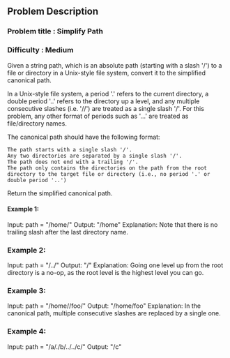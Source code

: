 ## Problem Description
### Problem title : Simplify Path
### Difficulty : Medium

Given a string path, which is an absolute path (starting with a slash '/') to a file or directory in a Unix-style file system, convert it to the simplified canonical path.

In a Unix-style file system, a period '.' refers to the current directory, a double period '..' refers to the directory up a level, and any multiple consecutive slashes (i.e. '//') are treated as a single slash '/'. For this problem, any other format of periods such as '...' are treated as file/directory names.

The canonical path should have the following format:

    The path starts with a single slash '/'.
    Any two directories are separated by a single slash '/'.
    The path does not end with a trailing '/'.
    The path only contains the directories on the path from the root directory to the target file or directory (i.e., no period '.' or double period '..')

Return the simplified canonical path.

 

#### Example 1:

Input: path = "/home/"
Output: "/home"
Explanation: Note that there is no trailing slash after the last directory name.

### Example 2:

Input: path = "/../"
Output: "/"
Explanation: Going one level up from the root directory is a no-op, as the root level is the highest level you can go.

### Example 3:

Input: path = "/home//foo/"
Output: "/home/foo"
Explanation: In the canonical path, multiple consecutive slashes are replaced by a single one.

### Example 4:

Input: path = "/a/./b/../../c/"
Output: "/c"
